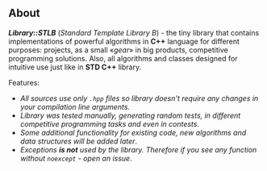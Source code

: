 ## About ##

***Library::STLB*** (*Standard Template Library B*) - the tiny library that contains implementations of powerful algorithms in **C++** language for different purposes: projects, as a small «*gear*» in big products, competitive programming solutions.
Also, all algorithms and classes designed for intuitive use just like in **STD C++** library.

Features:

- *All sources use only `.hpp` files so library doesn't require any changes in your compilation line arguments*.
- *Library was tested manually, generating random tests, in different competitive programming tasks and even in contests*.
- *Some additional functionality for existing code, new algorithms and data structures will be added later*.
- *Exceptions **is not** used by the library. Therefore if you see any function without `noexcept` - open an issue*.
